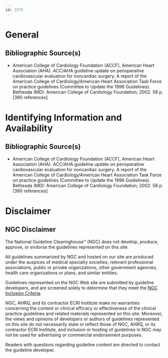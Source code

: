 ```yaml
---
id: 2375
---
```


# General

## Bibliographic Source(s)

- American College of Cardiology Foundation (ACCF), American Heart Association (AHA). ACC/AHA guideline update on perioperative cardiovascular evaluation for noncardiac surgery. A report of the American College of Cardiology/American Heart Association Task Force on practice guidelines (Committee to Update the 1996 Guidelines). Bethesda (MD): American College of Cardiology Foundation; 2002. 58 p. [390 references]

# Identifying Information and Availability

## Bibliographic Source(s)

- American College of Cardiology Foundation (ACCF), American Heart Association (AHA). ACC/AHA guideline update on perioperative cardiovascular evaluation for noncardiac surgery. A report of the American College of Cardiology/American Heart Association Task Force on practice guidelines (Committee to Update the 1996 Guidelines). Bethesda (MD): American College of Cardiology Foundation; 2002. 58 p. [390 references]

# Disclaimer

## NGC Disclaimer

The National Guideline Clearinghouse™ (NGC) does not develop, produce, approve, or endorse the guidelines represented on this site.

All guidelines summarized by NGC and hosted on our site are produced under the auspices of medical specialty societies, relevant professional associations, public or private organizations, other government agencies, health care organizations or plans, and similar entities.

Guidelines represented on the NGC Web site are submitted by guideline developers, and are screened solely to determine that they meet the [NGC Inclusion Criteria](/help-and-about/summaries/inclusion-criteria).

NGC, AHRQ, and its contractor ECRI Institute make no warranties concerning the content or clinical efficacy or effectiveness of the clinical practice guidelines and related materials represented on this site. Moreover, the views and opinions of developers or authors of guidelines represented on this site do not necessarily state or reflect those of NGC, AHRQ, or its contractor ECRI Institute, and inclusion or hosting of guidelines in NGC may not be used for advertising or commercial endorsement purposes.

Readers with questions regarding guideline content are directed to contact the guideline developer.


